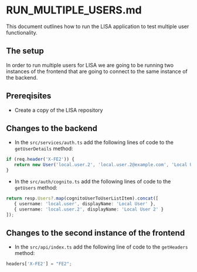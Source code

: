 # RUN_MULTIPLE_USERS.md

This document outlines how to run the LISA application to test multiple user functionality.

## The setup

In order to run multiple users for LISA we are going to be running two instances of the frontend that are going to connect to the same instance of the backend.

## Prereqisites

- Create a copy of the LISA repository

## Changes to the backend

- In the `src/services/auth.ts` add the following lines of code to the `getUserDetails` method:

```typescript
if (req.header('X-FE2')) {
   return new User('local.user.2', 'local.user.2@example.com', 'Local User 2');
}
```

- In the `src/auth/cognito.ts` add the following lines of code to the `getUsers` method:

```typescript
return resp.Users?.map(cognitoUserToUserListItem).concat([
   { username: 'local.user', displayName: 'Local User' },
   { username: 'local.user.2', displayName: 'Local User 2' }
]);
```

## Changes to the second instance of the frontend

- In the `src/api/index.ts` add the following line of code to the `getHeaders` method:

```typescript
headers['X-FE2'] = "FE2";
```
